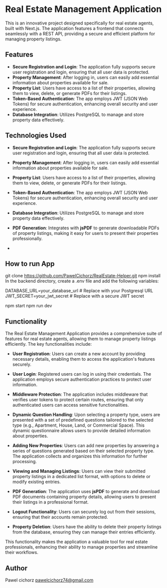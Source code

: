 # Real Estate Management Application

This is an innovative project designed specifically for real estate agents, built with Next.js. The application features a frontend that connects seamlessly with a REST API, providing a secure and efficient platform for managing property listings.

## Features

- **Secure Registration and Login**: The application fully supports secure user registration and login, ensuring that all user data is protected.
- **Property Management**: After logging in, users can easily add essential information about properties available for sale. 
- **Property List**: Users have access to a list of their properties, allowing them to view, delete, or generate PDFs for their listings.
- **Token-Based Authentication**: The app employs JWT (JSON Web Tokens) for secure authentication, enhancing overall security and user experience.
- **Database Integration**: Utilizes PostgreSQL to manage and store property data effectively.

## Technologies Used

- **Secure Registration and Login**: The application fully supports secure user registration and login, ensuring that all user data is protected.
- **Property Management**: After logging in, users can easily add essential information about properties available for sale. 
- **Property List**: Users have access to a list of their properties, allowing them to view, delete, or generate PDFs for their listings.
- **Token-Based Authentication**: The app employs JWT (JSON Web Tokens) for secure authentication, enhancing overall security and user experience.
- **Database Integration**: Utilizes PostgreSQL to manage and store property data effectively.
- **PDF Generation**: Integrates with **jsPDF** to generate downloadable PDFs of property listings, making it easy for users to present their properties professionally.

- 
## How to run App 
git clone  https://github.com/PawelCichorz/RealEstate-Helper.git
npm install
In the backend directory, create a .env file and add the following variables:

DATABASE_URL=your_database_url  # Replace with your Postgresql URL
JWT_SECRET=your_jwt_secret  # Replace with a secure JWT secret

npm start
npm run dev

## Functionality

The Real Estate Management Application provides a comprehensive suite of features for real estate agents, allowing them to manage property listings efficiently. The key functionalities include:

- **User Registration**: Users can create a new account by providing necessary details, enabling them to access the application's features securely.

- **User Login**: Registered users can log in using their credentials. The application employs secure authentication practices to protect user information.

- **Middleware Protection**: The application includes middleware that verifies user tokens to protect certain routes, ensuring that only authenticated users can access sensitive functionalities.

- **Dynamic Question Handling**: Upon selecting a property type, users are presented with a set of predefined questions tailored to the selected type (e.g., Apartment, House, Land, or Commercial Space). This dynamic questionnaire allows users to provide detailed information about properties.

- **Adding New Properties**: Users can add new properties by answering a series of questions generated based on their selected property type. The application collects and organizes this information for further processing.

- **Viewing and Managing Listings**: Users can view their submitted property listings in a dedicated list format, with options to delete or modify existing entries.

- **PDF Generation**: The application uses **jsPDF** to generate and download PDF documents containing property details, allowing users to present their listings in a professional format.

- **Logout Functionality**: Users can securely log out from their sessions, ensuring that their accounts remain protected.

- **Property Deletion**: Users have the ability to delete their property listings from the database, ensuring they can manage their entries efficiently.

This functionality makes the application a valuable tool for real estate professionals, enhancing their ability to manage properties and streamline their workflows.


## Author
Pawel cichorz pawelcichorz74@gmail.com
